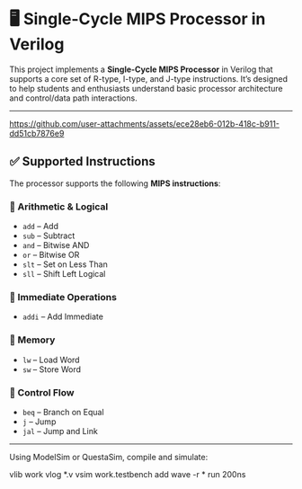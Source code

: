 # 🖥️ Single-Cycle MIPS Processor in Verilog

This project implements a **Single-Cycle MIPS Processor** in Verilog that supports a core set of R-type, I-type, and J-type instructions. It’s designed to help students and enthusiasts understand basic processor architecture and control/data path interactions.

---


https://github.com/user-attachments/assets/ece28eb6-012b-418c-b911-dd51cb7876e9


## ✅ Supported Instructions

The processor supports the following **MIPS instructions**:

### 🔹 Arithmetic & Logical
- `add`   – Add
- `sub`   – Subtract  
- `and`   – Bitwise AND  
- `or`    – Bitwise OR  
- `slt`   – Set on Less Than  
- `sll`   – Shift Left Logical

### 🔹 Immediate Operations
- `addi`  – Add Immediate

### 🔹 Memory
- `lw`    – Load Word  
- `sw`    – Store Word  

### 🔹 Control Flow
- `beq`   – Branch on Equal  
- `j`     – Jump  
- `jal`   – Jump and Link

---

Using ModelSim or QuestaSim, compile and simulate:

vlib work
vlog *.v
vsim work.testbench
add wave -r *
run 200ns








